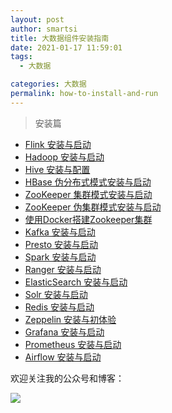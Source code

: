 ```yaml
---
layout: post
author: smartsi
title: 大数据组件安装指南
date: 2021-01-17 11:59:01
tags:
  - 大数据

categories: 大数据
permalink: how-to-install-and-run
---
```


> 安装篇

- [Flink 安装与启动](http://smartsi.club/flink-how-to-install-and-run.html)
- [Hadoop 安装与启动](http://smartsi.club/hadoop-setup-and-start.html)
- [Hive 安装与配置](http://smartsi.club/hive-install-and-config.html)
- [HBase 伪分布式模式安装与启动](http://smartsi.club/hbase-pseudo-distributed-setup-and-start.html)
- [ZooKeeper 集群模式安装与启动](http://smartsi.club/zookeeper-setup-and-run.html)
- [ZooKeeper 伪集群模式安装与启动](http://smartsi.club/zookeeper-standalone-setup-and-run.html)
- [使用Docker搭建Zookeeper集群](http://smartsi.club/zookeeper-setup-and-run-with-docker.html)
- [Kafka 安装与启动](http://smartsi.club/kafka-setup-and-run.html)
- [Presto 安装与启动](http://smartsi.club/how-install-and-startup-presto.html)
- [Spark 安装与启动]()
- [Ranger 安装与启动]()
- [ElasticSearch 安装与启动](http://smartsi.club/elasticsearch-setup-and-run.html)
- [Solr 安装与启动]()
- [Redis 安装与启动](http://smartsi.club/how-install-and-startup-redis.html)
- [Zeppelin 安装与初体验](http://smartsi.club/zeppelin-install-and-config.html)
- [Grafana 安装与启动](http://smartsi.club/how-to-install-and-run-grafana.html)
- [Prometheus 安装与启动](http://smartsi.club/how-install-and-startup-prometheus.html)
- [Airflow 安装与启动](http://smartsi.club/how-install-and-startup-airflow.html)

欢迎关注我的公众号和博客：

![](https://github.com/sjf0115/PubLearnNotes/blob/master/image/Other/smartsi.jpg?raw=true)
